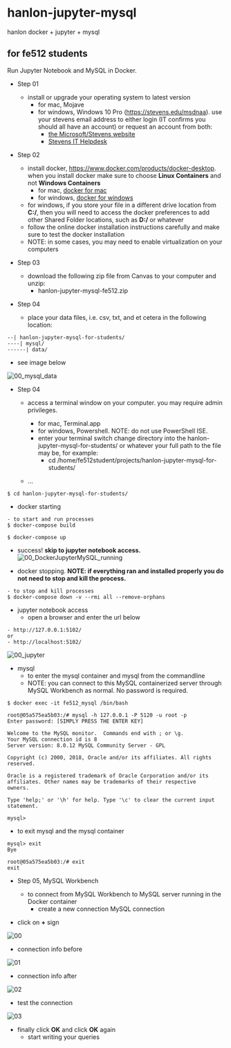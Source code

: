 # hanlon-jupyter-mysql
hanlon docker + jupyter + mysql

## for fe512 students

Run Jupyter Notebook and MySQL in Docker.  

- Step 01
    - install or upgrade your operating system to latest version
        - for mac, Mojave
        - for windows, Windows 10 Pro (https://stevens.edu/msdnaa).  use your stevens email address to either login (IT confirms you should all have an account) or request an account from both:
            - [the Microsoft/Stevens website](https://e5.onthehub.com/WebStore/Account/VerifyImportedUser.aspx?ws=9a73552b-cf9b-e011-969d-0030487d8897&vsro=8)  
            - [Stevens IT Helpdesk](https://sit.teamdynamix.com/TDClient/Requests/ServiceDet?ID=19685)


- Step 02
    - install docker, https://www.docker.com/products/docker-desktop.  when you install docker make sure to choose **Linux Containers** and not **Windows Containers**
        - for mac, [docker for mac](https://store.docker.com/editions/community/docker-ce-desktop-mac)
        - for windows, [docker for windows](https://store.docker.com/editions/community/docker-ce-desktop-windows)
    - for windows, if you store your file in a different drive location from **C:/**, then you will need to access the docker preferences to add other Shared Folder locations, such as **D:/** or whatever
    - follow the online docker installation instructions carefully and make sure to test the docker installation
    - NOTE: in some cases, you may need to enable virtualization on your computers


- Step 03
    - download the following zip file from Canvas to your computer and unzip:
        - hanlon-jupyter-mysql-fe512.zip
- Step 04
    - place your data files, i.e. csv, txt, and et cetera in the following location:
```
--| hanlon-jupyter-mysql-for-students/
----| mysql/
------| data/
```
- see image below

![00_mysql_data](./.assets/00_mysql_data.png)

- Step 04
    - access a terminal window on your computer.  you may require admin privileges.
        - for mac, Terminal.app
        - for windows, Powershell.  NOTE: do not use PowerShell ISE.
        - enter your terminal switch change directory into the hanlon-jupyter-mysql-for-students/ or whatever your full path to the file may be, for example:
            - cd /home/fe512student/projects/hanlon-jupyter-mysql-for-students/ 


    - ...
```
$ cd hanlon-jupyter-mysql-for-students/
```

- docker starting
```
- to start and run processes
$ docker-compose build

$ docker-compose up
```

- success!  **skip to jupyter notebook access.**
![00_DockerJupyterMySQL_running](./.assets/00_DockerJupyterMySQL_running.png)


- docker stopping.  **NOTE: if everything ran and installed properly you do not need to stop and kill the process.**
```
- to stop and kill processes
$ docker-compose down -v --rmi all --remove-orphans
```

- jupyter notebook access
    - open a browser and enter the url below
```
- http://127.0.0.1:5102/
or
- http://localhost:5102/

```
![00_jupyter](./.assets/00_jupyter.png)

- mysql
    - to enter the mysql container and mysql from the commandline
    - NOTE: you can connect to this MySQL containerized server through MySQL Workbench as normal.  No password is required.
```
$ docker exec -it fe512_mysql /bin/bash

root@05a575ea5b03:/# mysql -h 127.0.0.1 -P 5120 -u root -p
Enter password: [SIMPLY PRESS THE ENTER KEY]

Welcome to the MySQL monitor.  Commands end with ; or \g.
Your MySQL connection id is 8
Server version: 8.0.12 MySQL Community Server - GPL

Copyright (c) 2000, 2018, Oracle and/or its affiliates. All rights reserved.

Oracle is a registered trademark of Oracle Corporation and/or its
affiliates. Other names may be trademarks of their respective
owners.

Type 'help;' or '\h' for help. Type '\c' to clear the current input statement.

mysql>
```

- to exit mysql and the mysql container

```
mysql> exit
Bye

root@05a575ea5b03:/# exit
exit

```

- Step 05, MySQL Workbench 
    - to connect from MySQL Workbench to MySQL server running in the Docker container
        - create a new connection MySQL connection

- click on **+** sign

![00](./.assets/00_MySQL_Connections.png)


- connection info before

![01](./.assets/01_SetupNewConnection.png)

- connection info after

![02](./.assets/02_StorePasswordForConnection.png)


- test the connection

![03](./.assets/03_TestConnection.png)

- finally click **OK** and click **OK** again
    - start writing your queries
